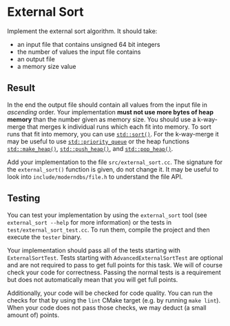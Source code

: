 # External Sort

Implement the external sort algorithm.
It should take:
 * an input file that contains unsigned 64 bit integers
 * the number of values the input file contains
 * an output file
 * a memory size value

## Result
In the end the output file should contain all values from the input file in *ascending* order.
Your implementation **must not use more bytes of heap memory** than the number given as memory size.
You should use a k-way-merge that merges k individual runs which each fit into memory.
To sort runs that fit into memory, you can use [`std::sort()`](https://en.cppreference.com/w/cpp/algorithm/sort).
For the k-way-merge it may be useful to use [`std::priority_queue`](https://en.cppreference.com/w/cpp/container/priority_queue) or the heap functions
[`std::make_heap()`](https://en.cppreference.com/w/cpp/algorithm/make_heap),
[`std::push_heap()`](https://en.cppreference.com/w/cpp/algorithm/push_heap), and
[`std::pop_heap()`](https://en.cppreference.com/w/cpp/algorithm/pop_heap).

Add your implementation to the file `src/external_sort.cc`.
The signature for the `external_sort()` function is given, do not change it.
It may be useful to look into `include/moderndbs/file.h` to understand the file API.

## Testing
You can test your implementation by using the `external_sort` tool (see
`external_sort --help` for more information) or the tests in
`test/external_sort_test.cc`. To run them, compile the project and then execute
the `tester` binary.

Your implementation should pass all of the tests starting with
`ExternalSortTest`. Tests starting with `AdvancedExternalSortTest` are optional
and are not required to pass to get full points for this task. We will of
course check your code for correctness. Passing the normal tests is a
requirement but does not automatically mean that you will get full points.

Additionally, your code will be checked for code quality. You can run the
checks for that by using the `lint` CMake target (e.g. by running `make lint`).
When your code does not pass those checks, we may deduct (a small amount of)
points.
